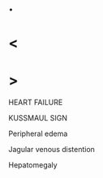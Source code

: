 # .

# <

# >

HEART FAILURE

KUSSMAUL SIGN

Peripheral edema

Jagular venous distention

Hepatomegaly
